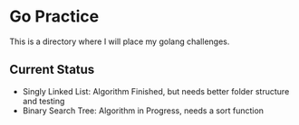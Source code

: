 # Go Practice
This is a directory where I will place my golang challenges.

## Current Status
* Singly Linked List: Algorithm Finished, but needs better folder structure and testing
* Binary Search Tree: Algorithm in Progress, needs a sort function
